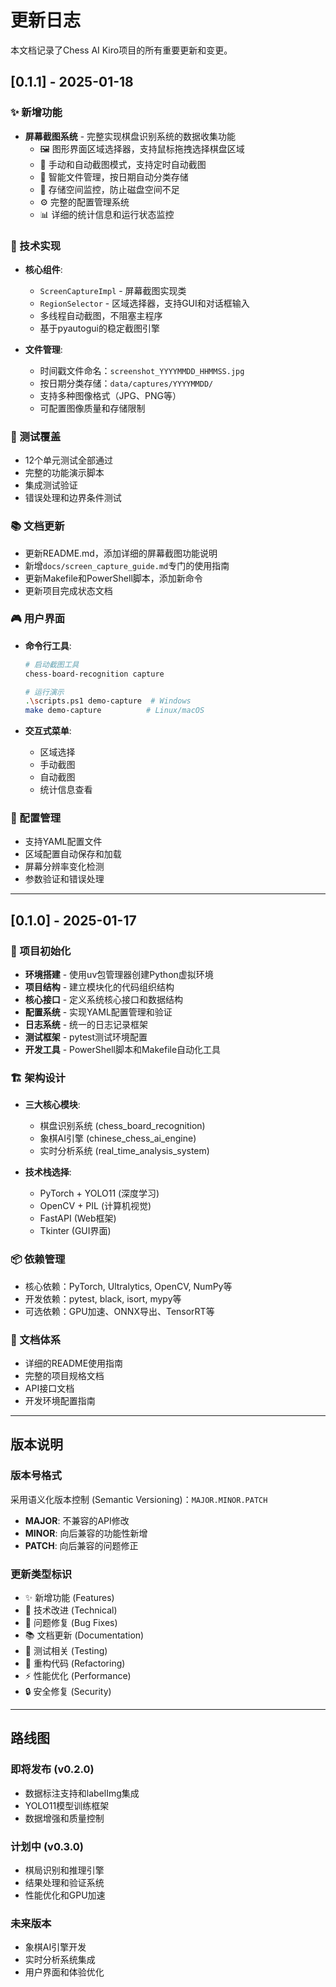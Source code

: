 # 更新日志

本文档记录了Chess AI Kiro项目的所有重要更新和变更。

## [0.1.1] - 2025-01-18

### ✨ 新增功能
- **屏幕截图系统** - 完整实现棋盘识别系统的数据收集功能
  - 🖼️ 图形界面区域选择器，支持鼠标拖拽选择棋盘区域
  - 📸 手动和自动截图模式，支持定时自动截图
  - 📁 智能文件管理，按日期自动分类存储
  - 💾 存储空间监控，防止磁盘空间不足
  - ⚙️ 完整的配置管理系统
  - 📊 详细的统计信息和运行状态监控

### 🔧 技术实现
- **核心组件**:
  - `ScreenCaptureImpl` - 屏幕截图实现类
  - `RegionSelector` - 区域选择器，支持GUI和对话框输入
  - 多线程自动截图，不阻塞主程序
  - 基于pyautogui的稳定截图引擎

- **文件管理**:
  - 时间戳文件命名：`screenshot_YYYYMMDD_HHMMSS.jpg`
  - 按日期分类存储：`data/captures/YYYYMMDD/`
  - 支持多种图像格式（JPG、PNG等）
  - 可配置图像质量和存储限制

### 🧪 测试覆盖
- 12个单元测试全部通过
- 完整的功能演示脚本
- 集成测试验证
- 错误处理和边界条件测试

### 📚 文档更新
- 更新README.md，添加详细的屏幕截图功能说明
- 新增`docs/screen_capture_guide.md`专门的使用指南
- 更新Makefile和PowerShell脚本，添加新命令
- 更新项目完成状态文档

### 🎮 用户界面
- **命令行工具**:
  ```bash
  # 启动截图工具
  chess-board-recognition capture
  
  # 运行演示
  .\scripts.ps1 demo-capture  # Windows
  make demo-capture          # Linux/macOS
  ```

- **交互式菜单**:
  - 区域选择
  - 手动截图
  - 自动截图
  - 统计信息查看

### 🔄 配置管理
- 支持YAML配置文件
- 区域配置自动保存和加载
- 屏幕分辨率变化检测
- 参数验证和错误处理

---

## [0.1.0] - 2025-01-17

### 🎉 项目初始化
- **环境搭建** - 使用uv包管理器创建Python虚拟环境
- **项目结构** - 建立模块化的代码组织结构
- **核心接口** - 定义系统核心接口和数据结构
- **配置系统** - 实现YAML配置管理和验证
- **日志系统** - 统一的日志记录框架
- **测试框架** - pytest测试环境配置
- **开发工具** - PowerShell脚本和Makefile自动化工具

### 🏗️ 架构设计
- **三大核心模块**:
  - 棋盘识别系统 (chess_board_recognition)
  - 象棋AI引擎 (chinese_chess_ai_engine)  
  - 实时分析系统 (real_time_analysis_system)

- **技术栈选择**:
  - PyTorch + YOLO11 (深度学习)
  - OpenCV + PIL (计算机视觉)
  - FastAPI (Web框架)
  - Tkinter (GUI界面)

### 📦 依赖管理
- 核心依赖：PyTorch, Ultralytics, OpenCV, NumPy等
- 开发依赖：pytest, black, isort, mypy等
- 可选依赖：GPU加速、ONNX导出、TensorRT等

### 📖 文档体系
- 详细的README使用指南
- 完整的项目规格文档
- API接口文档
- 开发环境配置指南

---

## 版本说明

### 版本号格式
采用语义化版本控制 (Semantic Versioning)：`MAJOR.MINOR.PATCH`

- **MAJOR**: 不兼容的API修改
- **MINOR**: 向后兼容的功能性新增
- **PATCH**: 向后兼容的问题修正

### 更新类型标识
- ✨ 新增功能 (Features)
- 🔧 技术改进 (Technical)
- 🐛 问题修复 (Bug Fixes)
- 📚 文档更新 (Documentation)
- 🧪 测试相关 (Testing)
- 🔄 重构代码 (Refactoring)
- ⚡ 性能优化 (Performance)
- 🔒 安全修复 (Security)

---

## 路线图

### 即将发布 (v0.2.0)
- 数据标注支持和labelImg集成
- YOLO11模型训练框架
- 数据增强和质量控制

### 计划中 (v0.3.0)
- 棋局识别和推理引擎
- 结果处理和验证系统
- 性能优化和GPU加速

### 未来版本
- 象棋AI引擎开发
- 实时分析系统集成
- 用户界面和体验优化